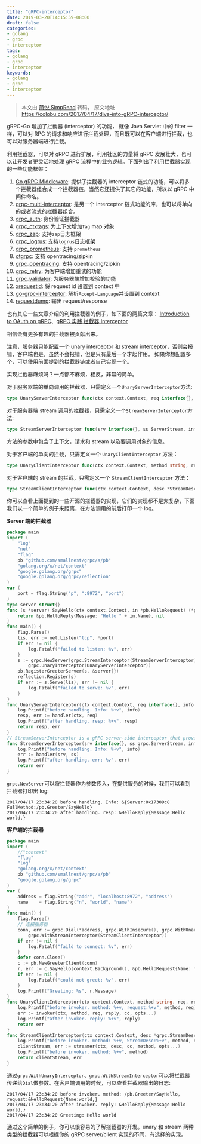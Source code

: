 ```yaml
---
title: "gRPC-interceptor"
date: 2019-03-20T14:15:59+08:00
draft: false
categories:
- golang
- grpc
- interceptor
tags:
- golang
- grpc
- interceptor
keywords:
- golang
- grpc
- interceptor
---
```


> 本文由 [简悦 SimpRead](http://ksria.com/simpread/) 转码， 原文地址 https://colobu.com/2017/04/17/dive-into-gRPC-interceptor/

gRPC-Go 增加了拦截器 (interceptor) 的功能， 就像 Java Servlet 中的 filter 一样，可以对 RPC 的请求和响应进行拦截处理，而且既可以在客户端进行拦截，也可以对服务器端进行拦截。

<!--more-->

利用拦截器，可以对 gRPC 进行扩展，利用社区的力量将 gRPC 发展壮大，也可以让开发者更灵活地处理 gRPC 流程中的业务逻辑。下面列出了利用拦截器实现的一些功能框架：

1.  [Go gRPC Middleware](https://github.com/grpc-ecosystem/go-grpc-middleware): 提供了拦截器的 interceptor 链式的功能，可以将多个拦截器组合成一个拦截器链，当然它还提供了其它的功能，所以以 gRPC 中间件命名。
2.  [grpc-multi-interceptor](https://github.com/kazegusuri/grpc-multi-interceptor): 是另一个 interceptor 链式功能的库，也可以将单向的或者流式的拦截器组合。
3.  [grpc_auth](https://github.com/grpc-ecosystem/go-grpc-middleware/blob/master/auth): 身份验证拦截器
4.  [grpc_ctxtags](https://github.com/grpc-ecosystem/go-grpc-middleware/blob/master/tags): 为上下文增加`Tag` map 对象
5.  [grpc_zap](https://github.com/grpc-ecosystem/go-grpc-middleware/blob/master/logging/zap): 支持`zap`日志框架
6.  [grpc_logrus](https://github.com/grpc-ecosystem/go-grpc-middleware/blob/master/logging/logrus): 支持`logrus`日志框架
7.  [grpc_prometheus](https://github.com/grpc-ecosystem/go-grpc-prometheus): 支持 `prometheus`
8.  [otgrpc](https://github.com/grpc-ecosystem/grpc-opentracing/tree/master/go/otgrpc): 支持 opentracing/zipkin
9.  [grpc_opentracing](https://github.com/grpc-ecosystem/go-grpc-middleware/blob/master/tracing/opentracing): 支持 opentracing/zipkin
10.  [grpc_retry](https://github.com/grpc-ecosystem/go-grpc-middleware/blob/master/retry): 为客户端增加重试的功能
11.  [grpc_validator](https://github.com/grpc-ecosystem/go-grpc-middleware/blob/master/validator): 为服务器端增加校验的功能
12.  [xrequestid](https://github.com/mercari/go-grpc-interceptor/tree/master/xrequestid): 将 request id 设置到 context 中
13.  [go-grpc-interceptor](https://github.com/mercari/go-grpc-interceptor/tree/master/acceptlang): 解析`Accept-Language`并设置到 context
14.  [requestdump](https://github.com/mercari/go-grpc-interceptor/tree/master/requestdump): 输出 request/response

也有其它一些文章介绍的利用拦截器的例子，如下面的两篇文章：
[Introduction to OAuth on gRPC](https://texlution.com/post/oauth-and-grpc-go/)、[gRPC 实践 拦截器 Interceptor](https://segmentfault.com/a/1190000007997759)

相信会有更多有趣的拦截器被贡献出来。

注意，服务器只能配置一个 unary interceptor 和 stream interceptor，否则会报错，客户端也是，虽然不会报错，但是只有最后一个才起作用。 如果你想配置多个，可以使用前面提到的拦截器链或者自己实现一个。

实现拦截器麻烦吗？一点都不麻烦，相反，非常的简单。

对于服务器端的单向调用的拦截器，只需定义一个`UnaryServerInterceptor`方法:

```go
type UnaryServerInterceptor func(ctx context.Context, req interface{}, info *UnaryServerInfo, handler UnaryHandler) (resp interface{}, err error)
```
对于服务器端 stream 调用的拦截器，只需定义一个`StreamServerInterceptor`方法:
```go
type StreamServerInterceptor func(srv interface{}, ss ServerStream, info *StreamServerInfo, handler StreamHandler) error
```
方法的参数中包含了上下文，请求和 stream 以及要调用对象的信息。

对于客户端的单向的拦截，只需定义一个 `UnaryClientInterceptor` 方法：
```go
type UnaryClientInterceptor func(ctx context.Context, method string, req, reply interface{}, cc *ClientConn, invoker UnaryInvoker, opts ...CallOption) error
```
对于客户端的 stream 的拦截，只需定义一个 `StreamClientInterceptor` 方法：
```go
type StreamClientInterceptor func(ctx context.Context, desc *StreamDesc, cc *ClientConn, method string, streamer Streamer, opts ...CallOption) (ClientStream, error)
```
你可以查看上面提到的一些开源的拦截器的实现，它们的实现都不是太复杂，下面我们以一个简单的例子来距离，在方法调用的前后打印一个 log。

**Server 端的拦截器**
```go
package main
import (
	"log"
	"net"
	"flag"
	pb "github.com/smallnest/grpc/a/pb"
	"golang.org/x/net/context"
	"google.golang.org/grpc"
	"google.golang.org/grpc/reflection"
)
var (
	port = flag.String("p", ":8972", "port")
)
type server struct{}
func (s *server) SayHello(ctx context.Context, in *pb.HelloRequest) (*pb.HelloReply, error) {
	return &pb.HelloReply{Message: "Hello " + in.Name}, nil
}
func main() {
	flag.Parse()
	lis, err := net.Listen("tcp", *port)
	if err != nil {
		log.Fatalf("failed to listen: %v", err)
	}
	s := grpc.NewServer(grpc.StreamInterceptor(StreamServerInterceptor),
		grpc.UnaryInterceptor(UnaryServerInterceptor))
	pb.RegisterGreeterServer(s, &server{})
	reflection.Register(s)
	if err := s.Serve(lis); err != nil {
		log.Fatalf("failed to serve: %v", err)
	}
}
func UnaryServerInterceptor(ctx context.Context, req interface{}, info *grpc.UnaryServerInfo, handler grpc.UnaryHandler) (interface{}, error) {
	log.Printf("before handling. Info: %+v", info)
	resp, err := handler(ctx, req)
	log.Printf("after handling. resp: %+v", resp)
	return resp, err
}
// StreamServerInterceptor is a gRPC server-side interceptor that provides Prometheus monitoring for Streaming RPCs.
func StreamServerInterceptor(srv interface{}, ss grpc.ServerStream, info *grpc.StreamServerInfo, handler grpc.StreamHandler) error {
	log.Printf("before handling. Info: %+v", info)
	err := handler(srv, ss)
	log.Printf("after handling. err: %v", err)
	return err
}
```

`grpc.NewServer`可以将拦截器作为参数传入，在提供服务的时候，我们可以看到拦截器打印出 log:
```shell
2017/04/17 23:34:20 before handling. Info: &{Server:0x17309c8 FullMethod:/pb.Greeter/SayHello}
2017/04/17 23:34:20 after handling. resp: &HelloReply{Message:Hello world,}
```

**客户端的拦截器**

```go
package main
import (
	//"context"
	"flag"
	"log"
	"golang.org/x/net/context"
	pb "github.com/smallnest/grpc/a/pb"
	"google.golang.org/grpc"
)
var (
	address = flag.String("addr", "localhost:8972", "address")
	name    = flag.String("n", "world", "name")
)
func main() {
	flag.Parse()
	// 连接服务器
	conn, err := grpc.Dial(*address, grpc.WithInsecure(), grpc.WithUnaryInterceptor(UnaryClientInterceptor),
		grpc.WithStreamInterceptor(StreamClientInterceptor))
	if err != nil {
		log.Fatalf("faild to connect: %v", err)
	}
	defer conn.Close()
	c := pb.NewGreeterClient(conn)
	r, err := c.SayHello(context.Background(), &pb.HelloRequest{Name: *name})
	if err != nil {
		log.Fatalf("could not greet: %v", err)
	}
	log.Printf("Greeting: %s", r.Message)
}
func UnaryClientInterceptor(ctx context.Context, method string, req, reply interface{}, cc *grpc.ClientConn, invoker grpc.UnaryInvoker, opts ...grpc.CallOption) error {
	log.Printf("before invoker. method: %+v, request:%+v", method, req)
	err := invoker(ctx, method, req, reply, cc, opts...)
	log.Printf("after invoker. reply: %+v", reply)
	return err
}
func StreamClientInterceptor(ctx context.Context, desc *grpc.StreamDesc, cc *grpc.ClientConn, method string, streamer grpc.Streamer, opts ...grpc.CallOption) (grpc.ClientStream, error) {
	log.Printf("before invoker. method: %+v, StreamDesc:%+v", method, desc)
	clientStream, err := streamer(ctx, desc, cc, method, opts...)
	log.Printf("before invoker. method: %+v", method)
	return clientStream, err
}
```
通过`grpc.WithUnaryInterceptor`、`grpc.WithStreamInterceptor`可以将拦截器传递给`Dial`做参数。在客户端调用的时候，可以查看拦截器输出的日志:
```shell
2017/04/17 23:34:20 before invoker. method: /pb.Greeter/SayHello, request:&HelloRequest{Name:world,}
2017/04/17 23:34:20 after invoker. reply: &HelloReply{Message:Hello world,}
2017/04/17 23:34:20 Greeting: Hello world
```
通过这个简单的例子，你可以很容易的了解拦截器的开发。unary 和 stream 两种类型的拦截器可以根据你的 gRPC server/client 实现的不同，有选择的实现。
